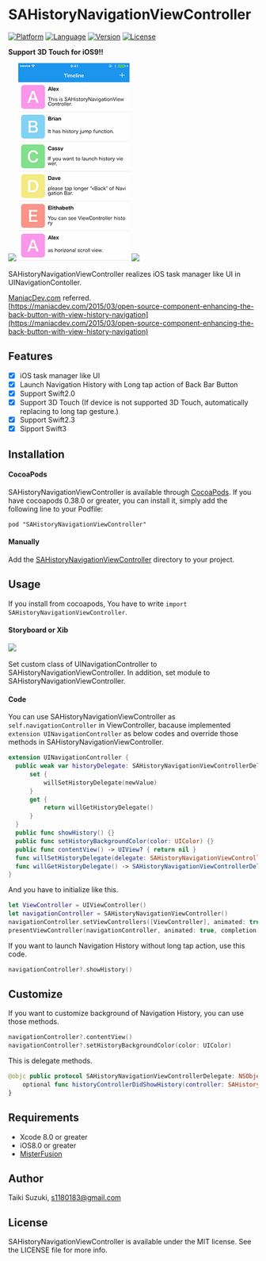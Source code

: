 # SAHistoryNavigationViewController

[![Platform](http://img.shields.io/badge/platform-ios-blue.svg?style=flat
)](https://developer.apple.com/iphone/index.action)
[![Language](http://img.shields.io/badge/language-swift-brightgreen.svg?style=flat
)](https://developer.apple.com/swift)
[![Version](https://img.shields.io/cocoapods/v/SAHistoryNavigationViewController.svg?style=flat)](http://cocoapods.org/pods/SAHistoryNavigationViewController)
[![License](https://img.shields.io/cocoapods/l/SAHistoryNavigationViewController.svg?style=flat)](http://cocoapods.org/pods/SAHistoryNavigationViewController)

**Support 3D Touch for iOS9!!**

![](./SampleImage/touch.gif)
![](./SampleImage/3dtouch.gif)
![](./SampleImage/sample.gif)

SAHistoryNavigationViewController realizes iOS task manager like UI in UINavigationContoller.

[ManiacDev.com](https://maniacdev.com/) referred.  
[https://maniacdev.com/2015/03/open-source-component-enhancing-the-back-button-with-view-history-navigation](https://maniacdev.com/2015/03/open-source-component-enhancing-the-back-button-with-view-history-navigation)

## Features

- [x] iOS task manager like UI
- [x] Launch Navigation History with Long tap action of Back Bar Button
- [x] Support Swift2.0
- [x] Support 3D Touch (If device is not supported 3D Touch, automatically replacing to long tap gesture.)
- [x] Support Swift2.3
- [x] Sipport Swift3

## Installation

#### CocoaPods

SAHistoryNavigationViewController is available through [CocoaPods](http://cocoapods.org). If you have cocoapods 0.38.0 or greater, you can install
it, simply add the following line to your Podfile:

    pod "SAHistoryNavigationViewController"

#### Manually

Add the [SAHistoryNavigationViewController](./SAHistoryNavigationViewController) directory to your project.

## Usage

If you install from cocoapods, You have to write `import SAHistoryNavigationViewController`.


#### Storyboard or Xib
![](./SampleImage/storyboard.png)

Set custom class of UINavigationController to SAHistoryNavigationViewController.
In addition, set module to SAHistoryNavigationViewController.

#### Code

You can use SAHistoryNavigationViewController as `self.navigationController` in ViewController, bacause implemented `extension UINavigationController` as below codes and override those methods in SAHistoryNavigationViewController.

```swift
extension UINavigationController {
  public weak var historyDelegate: SAHistoryNavigationViewControllerDelegate? {
      set {
          willSetHistoryDelegate(newValue)
      }
      get {
          return willGetHistoryDelegate()
      }
  }
  public func showHistory() {}
  public func setHistoryBackgroundColor(color: UIColor) {}
  public func contentView() -> UIView? { return nil }
  func willSetHistoryDelegate(delegate: SAHistoryNavigationViewControllerDelegate?) {}
  func willGetHistoryDelegate() -> SAHistoryNavigationViewControllerDelegate? { return nil }
}
```

And you have to initialize like this.


```swift
let ViewController = UIViewController()
let navigationController = SAHistoryNavigationViewController()
navigationController.setViewControllers([ViewController], animated: true)
presentViewController(navigationController, animated: true, completion: nil)
```

If you want to launch Navigation History without long tap action, use this code.

```swift
navigationController?.showHistory()
```

## Customize

If you want to customize background of Navigation History, you can use those methods.

```swift
navigationController?.contentView()
navigationController?.setHistoryBackgroundColor(color: UIColor)
```

This is delegate methods.

```swift
@objc public protocol SAHistoryNavigationViewControllerDelegate: NSObjectProtocol {
    optional func historyControllerDidShowHistory(controller: SAHistoryNavigationViewController, viewController: UIViewController)
}
```

## Requirements

- Xcode 8.0 or greater
- iOS8.0 or greater
- [MisterFusion](https://github.com/szk-atmosphere/MisterFusion)

## Author

Taiki Suzuki, s1180183@gmail.com

## License

SAHistoryNavigationViewController is available under the MIT license. See the LICENSE file for more info.
